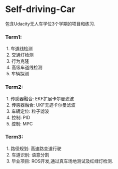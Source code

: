 # Self-driving-Car  
包含Udacity无人车学位3个学期的项目和练习.  

### Term1:  
  1. 车道线检测  
  2. 交通灯检测  
  3. 行为克隆  
  4. 高级车道线检测  
  5. 车辆探测  
### Term2:  
  1. 传感器融合: EKF扩展卡尔曼滤波  
  2. 传感器融合: UKF无迹卡尔曼滤波  
  3. 车辆定位: 粒子滤波  
  4. 控制: PID  
  5. 控制: MPC  
### Term3:  
  1. 路径规划: 高速路变道行驶  
  2. 车道识别: 语意分割  
  3. 毕业项目: ROS开发,通过真车场地测试及红绿灯检测.  
